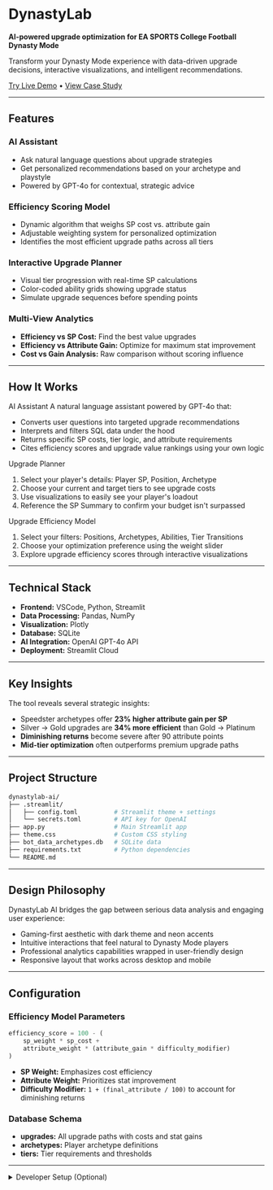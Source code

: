 # DynastyLab
**AI-powered upgrade optimization for EA SPORTS College Football Dynasty Mode**

Transform your Dynasty Mode experience with data-driven upgrade decisions, interactive visualizations, and intelligent recommendations.

[Try Live Demo](https://dynastylab.streamlit.app/) • [View Case Study](https://www.jemarisapp.com/projects/dynastylab)

---

## Features

### AI Assistant
- Ask natural language questions about upgrade strategies  
- Get personalized recommendations based on your archetype and playstyle  
- Powered by GPT-4o for contextual, strategic advice  

### Efficiency Scoring Model
- Dynamic algorithm that weighs SP cost vs. attribute gain  
- Adjustable weighting system for personalized optimization  
- Identifies the most efficient upgrade paths across all tiers  

### Interactive Upgrade Planner
- Visual tier progression with real-time SP calculations  
- Color-coded ability grids showing upgrade status  
- Simulate upgrade sequences before spending points  

### Multi-View Analytics
- **Efficiency vs SP Cost:** Find the best value upgrades  
- **Efficiency vs Attribute Gain:** Optimize for maximum stat improvement  
- **Cost vs Gain Analysis:** Raw comparison without scoring influence  

---

## How It Works

AI Assistant
A natural language assistant powered by GPT-4o that:
- Converts user questions into targeted upgrade recommendations
- Interprets and filters SQL data under the hood
- Returns specific SP costs, tier logic, and attribute requirements
- Cites efficiency scores and upgrade value rankings using your own logic

Upgrade Planner
1. Select your player's details: Player SP, Position, Archetype
2. Choose your current and target tiers to see upgrade costs
3. Use visualizations to easily see your player's loadout  
4. Reference the SP Summary to confirm your budget isn't surpassed
   
Upgrade Efficiency Model
1. Select your filters: Positions, Archetypes, Abilities, Tier Transitions
2. Choose your optimization preference using the weight slider  
3. Explore upgrade efficiency scores through interactive visualizations

---

## Technical Stack

- **Frontend:** VSCode, Python, Streamlit  
- **Data Processing:** Pandas, NumPy  
- **Visualization:** Plotly  
- **Database:** SQLite  
- **AI Integration:** OpenAI GPT-4o API  
- **Deployment:** Streamlit Cloud  

---

## Key Insights

The tool reveals several strategic insights:

- Speedster archetypes offer **23% higher attribute gain per SP**
- Silver → Gold upgrades are **34% more efficient** than Gold → Platinum
- **Diminishing returns** become severe after 90 attribute points
- **Mid-tier optimization** often outperforms premium upgrade paths

---

## Project Structure

```bash
dynastylab-ai/
├── .streamlit/
│   ├── config.toml          # Streamlit theme + settings
│   └── secrets.toml         # API key for OpenAI
├── app.py                   # Main Streamlit app
├── theme.css                # Custom CSS styling
├── bot_data_archetypes.db   # SQLite data
├── requirements.txt         # Python dependencies
└── README.md
```

---

## Design Philosophy

DynastyLab AI bridges the gap between serious data analysis and engaging user experience:

- Gaming-first aesthetic with dark theme and neon accents  
- Intuitive interactions that feel natural to Dynasty Mode players  
- Professional analytics capabilities wrapped in user-friendly design  
- Responsive layout that works across desktop and mobile  

---

## Configuration

### Efficiency Model Parameters

```python
efficiency_score = 100 - (
    sp_weight * sp_cost + 
    attribute_weight * (attribute_gain * difficulty_modifier)
)
```

- **SP Weight:** Emphasizes cost efficiency  
- **Attribute Weight:** Prioritizes stat improvement  
- **Difficulty Modifier:** `1 + (final_attribute / 100)` to account for diminishing returns  

### Database Schema

- **upgrades:** All upgrade paths with costs and stat gains  
- **archetypes:** Player archetype definitions  
- **tiers:** Tier requirements and thresholds  

---

<details>
<summary>Developer Setup (Optional)</summary>

### Prerequisites
- Python 3.8+
- OpenAI API key

### Installation

```bash
# Clone the repository
git clone https://github.com/yourusername/dynastylab-ai.git
cd dynastylab-ai

# Install dependencies
pip install -r requirements.txt

# Set environment variables
cp .env.example .env
# Add your OpenAI API key to the .env file
```
